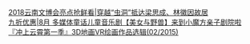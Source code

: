   
[2018云南文博会亮点抢鲜看|穿越“虫洞”抵达梁思成、林徽因故居](http://www.dianyue.me/archives/556/var4qi3sr0vdtmi0/)  
[九折优惠|8月 多媒体童话儿童音乐剧【美女与野兽】来到小魔方亲子剧院啦](http://www.dianyue.me/archives/808/0llvkb68smu2cvun/)  
[『冲上云霄第一季』3D地画VR绘画作品选辑(02/2015)](http://www.dianyue.me/archives/301/0uygt64tek148rqr/)